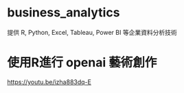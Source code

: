 # business_analytics
提供 R, Python, Excel, Tableau, Power BI 等企業資料分析技術

# 使用R進行 openai 藝術創作

https://youtu.be/izha883dq-E
